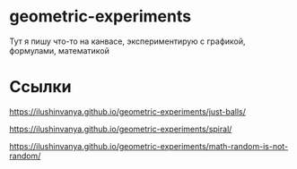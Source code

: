 # geometric-experiments

Тут я пишу что-то на канвасе, экспериментирую с графикой, формулами, математикой

# Ссылки
https://ilushinvanya.github.io/geometric-experiments/just-balls/

https://ilushinvanya.github.io/geometric-experiments/spiral/

https://ilushinvanya.github.io/geometric-experiments/math-random-is-not-random/
